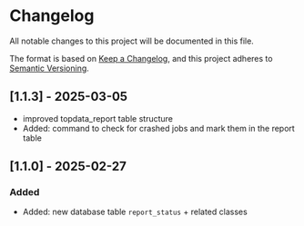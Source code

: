 # Changelog
All notable changes to this project will be documented in this file.

The format is based on [Keep a Changelog](https://keepachangelog.com/en/1.0.0/),
and this project adheres to [Semantic Versioning](https://semver.org/spec/v2.0.0.html).


## [1.1.3] - 2025-03-05
- improved topdata_report table structure
- Added: command to check for crashed jobs and mark them in the report table


## [1.1.0] - 2025-02-27
### Added
- Added: new database table `report_status` + related classes
